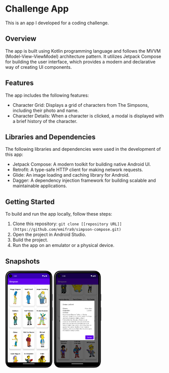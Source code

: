 # Challenge App

This is an app I developed for a coding challenge.

## Overview

The app is built using Kotlin programming language and follows the MVVM (Model-View-ViewModel) architecture pattern. It utilizes Jetpack Compose for building the user interface, which provides a modern and declarative way of creating UI components.

## Features

The app includes the following features:

- Character Grid: Displays a grid of characters from The Simpsons, including their photo and name.
- Character Details: When a character is clicked, a modal is displayed with a brief history of the character.

## Libraries and Dependencies

The following libraries and dependencies were used in the development of this app:

- Jetpack Compose: A modern toolkit for building native Android UI.
- Retrofit: A type-safe HTTP client for making network requests.
- Glide: An image loading and caching library for Android.
- Dagger: A dependency injection framework for building scalable and maintainable applications.

## Getting Started

To build and run the app locally, follow these steps:

1. Clone this repository: `git clone [[repository URL]](https://github.com/emifra9/simpson-compose.git)`
2. Open the project in Android Studio.
3. Build the project.
4. Run the app on an emulator or a physical device.

## Snapshots

<img src="app/snapshots/grid.png" alt="Snapshot 1" width="150">
<img src="app/snapshots/modal.png" alt="Snapshot 1" width="150">


